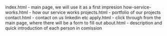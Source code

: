 index.html - main page, we will use it as a first impresion
how-service-works.html - how our service works
projects.html - portfolio of our projects
contact.html - contact on us linkedin etc
apply.html - click through from the main page, where there will be a form to fill out
about.html - description and quick introduction of each person in comission
